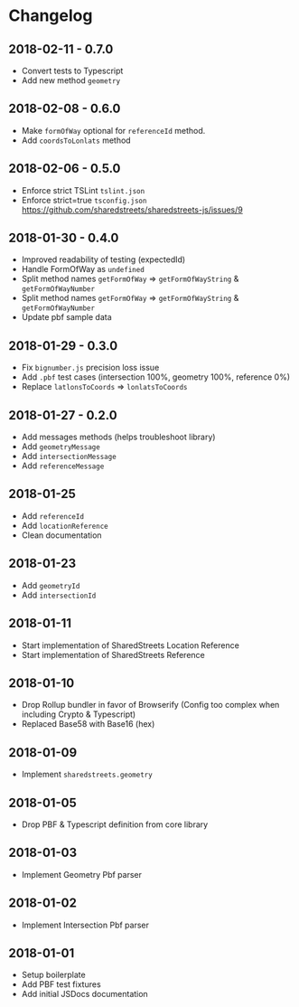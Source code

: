 # Changelog

## 2018-02-11 - 0.7.0

- Convert tests to Typescript
- Add new method `geometry`

## 2018-02-08 - 0.6.0

- Make `formOfWay` optional for `referenceId` method.
- Add `coordsToLonlats` method

## 2018-02-06 - 0.5.0

- Enforce strict TSLint `tslint.json`
- Enforce strict=true `tsconfig.json`
  https://github.com/sharedstreets/sharedstreets-js/issues/9

## 2018-01-30 - 0.4.0

- Improved readability of testing (expectedId)
- Handle FormOfWay as `undefined`
- Split method names `getFormOfWay` => `getFormOfWayString` & `getFormOfWayNumber`
- Split method names `getFormOfWay` => `getFormOfWayString` & `getFormOfWayNumber`
- Update pbf sample data

## 2018-01-29 - 0.3.0

- Fix `bignumber.js` precision loss issue
- Add `.pbf` test cases (intersection 100%, geometry 100%, reference 0%)
- Replace `latlonsToCoords` => `lonlatsToCoords`

## 2018-01-27 - 0.2.0

- Add messages methods (helps troubleshoot library)
- Add `geometryMessage`
- Add `intersectionMessage`
- Add `referenceMessage`

## 2018-01-25

- Add `referenceId`
- Add `locationReference`
- Clean documentation

## 2018-01-23

- Add `geometryId`
- Add `intersectionId`

## 2018-01-11

- Start implementation of SharedStreets Location Reference
- Start implementation of SharedStreets Reference

## 2018-01-10

- Drop Rollup bundler in favor of Browserify (Config too complex when including Crypto & Typescript)
- Replaced Base58 with Base16 (hex)

## 2018-01-09

- Implement `sharedstreets.geometry`

## 2018-01-05

- Drop PBF & Typescript definition from core library

## 2018-01-03

- Implement Geometry Pbf parser

## 2018-01-02

- Implement Intersection Pbf parser

## 2018-01-01

- Setup boilerplate
- Add PBF test fixtures
- Add initial JSDocs documentation
